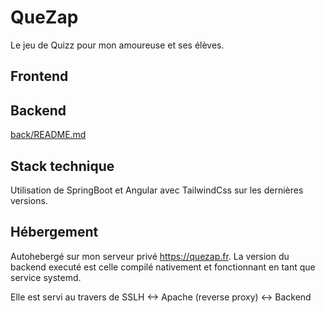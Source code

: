 # QueZap

Le jeu de Quizz pour mon amoureuse et ses élèves.


## Frontend

## Backend

[back/README.md](back/README.md)

## Stack technique

Utilisation de SpringBoot et Angular avec TailwindCss sur les dernières versions.

## Hébergement

Autohebergé sur mon serveur privé <https://quezap.fr>.
La version du backend executé est celle compilé nativement
et fonctionnant en tant que service systemd.

Elle est servi au travers de SSLH <-> Apache (reverse proxy) <-> Backend

